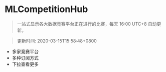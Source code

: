 # MLCompetitionHub

> 一站式显示各大数据竞赛平台正在进行的比赛，每天 16:00 UTC+8 自动更新。
  
> 更新时间: 2020-03-15T15:58:48+0800 

* 多家竞赛平台
* 多种订阅方式
* 下拉查看更多